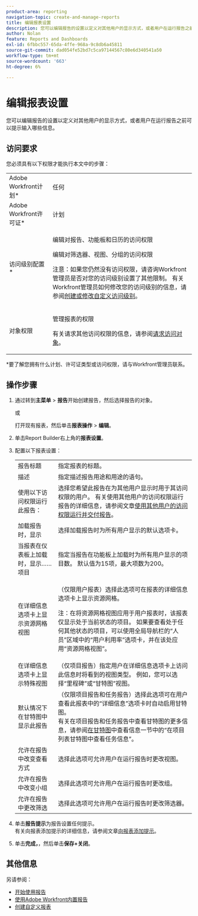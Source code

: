 ```yaml
---
product-area: reporting
navigation-topic: create-and-manage-reports
title: 编辑报表设置
description: 您可以编辑报告的设置以定义对其他用户的显示方式，或者用户在运行报告之前可以提示输入哪些信息。
author: Nolan
feature: Reports and Dashboards
exl-id: 6fbbc557-65da-4ffe-968a-9c8db6a45811
source-git-commit: dad054fe52bd7c5ca97144567c80e6d340541a50
workflow-type: tm+mt
source-wordcount: '663'
ht-degree: 6%

---
```


# 编辑报表设置

您可以编辑报告的设置以定义对其他用户的显示方式，或者用户在运行报告之前可以提示输入哪些信息。

## 访问要求

您必须具有以下权限才能执行本文中的步骤：

<table style="table-layout:auto"> 
 <col> 
 <col> 
 <tbody> 
  <tr> 
   <td role="rowheader">Adobe Workfront计划*</td> 
   <td> <p>任何</p> </td> 
  </tr> 
  <tr> 
   <td role="rowheader">Adobe Workfront许可证*</td> 
   <td> <p>计划 </p> </td> 
  </tr> 
  <tr> 
   <td role="rowheader">访问级别配置*</td> 
   <td> <p>编辑对报告、功能板和日历的访问权限</p> <p>编辑对筛选器、视图、分组的访问权限</p> <p>注意：如果您仍然没有访问权限，请咨询Workfront管理员是否对您的访问级别设置了其他限制。 有关Workfront管理员如何修改您的访问级别的信息，请参阅<a href="../../../administration-and-setup/add-users/configure-and-grant-access/create-modify-access-levels.md" class="MCXref xref">创建或修改自定义访问级别</a>。</p> </td> 
  </tr> 
  <tr> 
   <td role="rowheader">对象权限</td> 
   <td> <p>管理报表的权限</p> <p>有关请求其他访问权限的信息，请参阅<a href="../../../workfront-basics/grant-and-request-access-to-objects/request-access.md" class="MCXref xref">请求访问对象</a>。</p> </td> 
  </tr> 
 </tbody> 
</table>

&#42;要了解您拥有什么计划、许可证类型或访问权限，请与Workfront管理员联系。

## 操作步骤

1. 通过转到&#x200B;**主菜单** > **报告**&#x200B;开始创建报告，然后选择报告的对象。

   或

   打开现有报表，然后单击&#x200B;**报表操作** > **编辑**。

1. 单击Report Builder右上角的&#x200B;**报表设置**。
1. 配置以下报表设置：

   <table style="table-layout:auto"> 
    <col> 
    <col> 
    <tbody> 
     <tr> 
      <td role="rowheader">报告标题</td> 
      <td>指定报表的标题。</td> 
     </tr> 
     <tr> 
      <td role="rowheader">描述</td> 
      <td>指定描述报告用途和用途的语句。</td> 
     </tr> 
     <tr> 
      <td role="rowheader">使用以下访问权限运行此报告：</td> 
      <td>选择您希望此报告在为其他用户显示时用于其访问权限的用户。 有关使用其他用户的访问权限运行报告的详细信息，请参阅文章<a href="../../../reports-and-dashboards/reports/creating-and-managing-reports/run-deliver-report-access-rights-another-user.md" class="MCXref xref">使用其他用户的访问权限运行并交付报告</a>。</td> 
     </tr> 
     <tr> 
      <td role="rowheader">加载报告时，显示</td> 
      <td>选择加载报告时为所有用户显示的默认选项卡。</td> 
     </tr> 
     <tr> 
      <td role="rowheader">当报表在仪表板上加载时，显示……项目</td> 
      <td>指定当报告在功能板上加载时为所有用户显示的项目数。 默认值为15项，最大项数为200。</td> 
     </tr> 
     <tr> 
      <td role="rowheader">在详细信息选项卡上显示资源网格视图</td> 
      <td> <p>（仅限用户报表）选择此选项可在报表的详细信息选项卡上显示资源网格。</p> <p>注：在将资源网格视图应用于用户报表时，该报表仅显示处于当前状态的项目。 如果要查看处于任何其他状态的项目，可以使用全局导航栏的“人员”区域中的“用户利用率”选项卡，并在该处应用“资源网格视图”。 <!--
         <MadCap:conditionalText data-mc-conditions="QuicksilverOrClassic.Draft mode">
          For more information about using the Resource Grid, see the article Overview of the Resource Grid . (drafted because this article is drafted also: Article is in draft Feb 1, 2021)
         </MadCap:conditionalText>
        --></p> </td> 
     </tr> 
     <tr> 
      <td role="rowheader">在详细信息选项卡上显示特殊视图</td> 
      <td>（仅项目报告）指定用户在详细信息选项卡上访问此信息时将看到的视图类型。 例如，您可以选择“里程碑”或“甘特图”视图。</td> 
     </tr> 
     <tr> 
      <td role="rowheader">默认情况下在甘特图中显示此报告</td> 
      <td>（仅限项目报告和任务报告）选择此选项可在用户查看此报表中的“详细信息”选项卡时自动启用甘特图。<br>有关在项目报告和任务报告中查看甘特图的更多信息，请参阅<a href="../../../manage-work/gantt-chart/use-the-gantt-chart/view-info-in-gantt.md" class="MCXref xref">在甘特图</a>中查看信息一节中的“在项目列表甘特图中查看任务信息”。</td> 
     </tr> 
     <tr> 
      <td role="rowheader">允许在报告中改变查看方式</td> 
      <td>选择此选项可允许用户在运行报告时更改视图。</td> 
     </tr> 
     <tr> 
      <td role="rowheader">允许在报告中改变小组</td> 
      <td>选择此选项可允许用户在运行报告时更改组。</td> 
     </tr> 
     <tr> 
      <td role="rowheader">允许在报告中更改筛选</td> 
      <td>选择此选项可允许用户在运行报告时更改筛选器。</td> 
     </tr> 
    </tbody> 
   </table>

1. 单击&#x200B;**报告提示**&#x200B;为报告设置任何提示。\
   有关向报表添加提示的详细信息，请参阅文章[向报表添加提示](../../../reports-and-dashboards/reports/creating-and-managing-reports/add-prompt-report.md)。

1. 单击&#x200B;**完成，**，然后单击&#x200B;**保存+关闭**。

## 其他信息

另请参阅：

<!--outdated: * [Basic Report Creation Program for the new Workfront experience](https://one.workfront.com/s/basic-report-creation-program) -->
* [开始使用报告](../../../reports-and-dashboards/reports/reporting/get-started-reports-workfront.md)
* [使用Adobe Workfront内置报告](../../../reports-and-dashboards/reports/using-built-in-reports/use-workfront-built-in-reports.md)
* [创建自定义报表](../../../reports-and-dashboards/reports/creating-and-managing-reports/create-custom-report.md)
